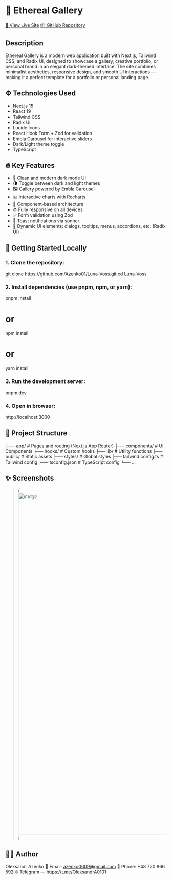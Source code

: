 # 🌌 Ethereal Gallery

[🔗 View Live Site](https://luna-voss.netlify.app/)
[📦 GitHub Repository](https://github.com/Azenko01/Luna-Voss)

## Description

Ethereal Gallery is a modern web application built with Next.js, Tailwind CSS, and Radix UI, designed to showcase a gallery, creative portfolio, or personal brand in an elegant dark-themed interface.
The site combines minimalist aesthetics, responsive design, and smooth UI interactions — making it a perfect template for a portfolio or personal landing page.

## ⚙️ Technologies Used

* Next.js 15
* React 19
* Tailwind CSS
* Radix UI
* Lucide Icons
* React Hook Form + Zod for validation
* Embla Carousel for interactive sliders
* Dark/Light theme toggle
* TypeScript

## 🔥 Key Features

* 💎 Clean and modern dark mode UI
* 🌗 Toggle between dark and light themes
* 🖼 Gallery powered by Embla Carousel
* 📊 Interactive charts with Recharts
* 🧩 Component-based architecture
* ⚙️ Fully responsive on all devices
* ✅ Form validation using Zod
* 💬 Toast notifications via sonner
* 📁 Dynamic UI elements: dialogs, tooltips, menus, accordions, etc. (Radix UI)

## 🚀 Getting Started Locally

### 1. Clone the repository:

git clone https://github.com/Azenko01/Luna-Voss.git
cd Luna-Voss

### 2. Install dependencies (use pnpm, npm, or yarn):

pnpm install
# or
npm install
# or
yarn install

### 3. Run the development server:

pnpm dev

### 4. Open in browser:

http://localhost:3000

## 🧱 Project Structure

├── app/                  # Pages and routing (Next.js App Router)
├── components/           # UI Components
├── hooks/                # Custom hooks
├── lib/                  # Utility functions
├── public/               # Static assets
├── styles/               # Global styles
├── tailwind.config.ts    # Tailwind config
├── tsconfig.json         # TypeScript config
└── ...

## ✨ Screenshots

> *(<img width="1824" height="1066" alt="image" src="https://github.com/user-attachments/assets/6ac78bb3-7897-4ee1-b504-2f4db4a2e111" />
)*

## 👨‍💻 Author

Oleksandr Azenko
📧 Email: [azenko0609@gmail.com](mailto:azenko0609@gmail.com)
📱 Phone: +48 720 866 592
🌐 Telegram — https://t.me/OleksandrA0101
